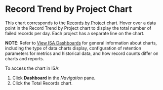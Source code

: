 # Record Trend by Project Chart

This chart corresponds to the [Records by
Project](Records_by_Project_Chart) chart. Hover over a data point in
the Record Trend by Project chart to display the total number of failed
records per day. Each project has a separate line on the chart.

<span style="font-weight: bold;">NOTE</span>: Refer to [View ISA
Dashboards](View_ISA_Dashboards) for general information about
charts, including the type of data charts display, configuration of
retention parameters for metrics and historical data, and how record
counts differ on charts and reports.

To access the chart in ISA:

1.  Click <span style="text-indent: -20px;font-weight: bold;">Dashboard
    </span>in the
    <span style="text-indent: -20px;font-style: italic;">Navigation</span>
    pane.
2.  Click the Total Records chart.
